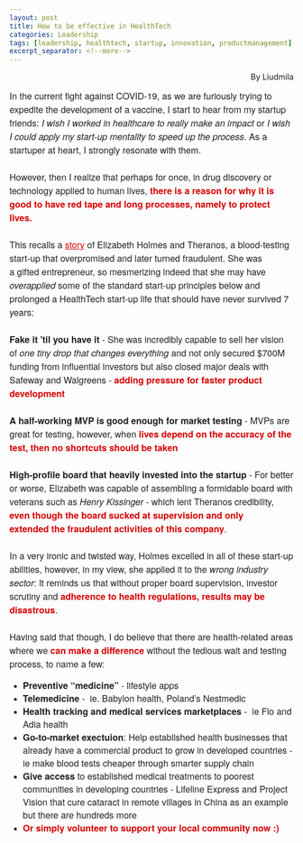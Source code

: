 ```yaml
---
layout: post
title: How to be effective in HealthTech
categories: Leadership
tags: [leadership, healthtech, startup, innovation, productmanagement]
excerpt_separator: <!--more-->
---
```


<p style="text-align:right"> By Liudmila </p>

<p style="margin: 10px 0;padding: 0;mso-line-height-rule: exactly;-ms-text-size-adjust: 100%;-webkit-text-size-adjust: 100%;color: #202020;font-family: 'Helvetica Neue', Helvetica, Arial, Verdana, sans-serif;font-size: 16px;line-height: 150%;text-align: left;"><span style="font-size:16px"><font color="#202020" face="helvetica neue, helvetica, arial, verdana, sans-serif">In the current fight against COVID-19, as we are furiously trying to expedite the development of a vaccine, I start to hear from my startup friends: <em>I wish I worked in healthcare to really make an impact</em>&nbsp;or&nbsp;<em>I wish I could apply my start-up mentality to speed up the process</em>. As a startuper&nbsp;at heart, I strongly resonate with them.&nbsp;<br>
<br>
However, then I realize that perhaps for once, in drug discovery or technology applied to human lives, </font><span style="color:#d40202"><font face="helvetica neue, helvetica, arial, verdana, sans-serif"><strong>there is a reason for why it is good to have&nbsp;red tape and long processes, namely to protect lives.</strong></font></span><br>
<br>
<font color="#202020" face="helvetica neue, helvetica, arial, verdana, sans-serif">This recalls a <a href="https://www.businessinsider.sg/the-history-of-silicon-valley-unicorn-theranos-and-ceo-elizabeth-holmes-2018-5?r=US&amp;IR=T" target="_blank" style="mso-line-height-rule: exactly;-ms-text-size-adjust: 100%;-webkit-text-size-adjust: 100%;color: #d40202;font-weight: normal;text-decoration: underline;">story</a> of Elizabeth Holmes and Theranos, a blood-testing start-up that overpromised and later turned fraudulent. She was a&nbsp;gifted entrepreneur, so mesmerizing indeed that she may have <em>overapplied</em> some of the standard start-up principles below and prolonged a HealthTech start-up life that should have never survived 7 years:&nbsp;&nbsp;<br>
<br>
<strong>Fake it 'til you have it</strong> - She was incredibly capable to sell her vision of <em>one tiny drop that changes everything</em>&nbsp;and not only secured $700M funding from influential investors but also closed major deals with Safeway and Walgreens -</font><span style="color:#d40202"><font face="helvetica neue, helvetica, arial, verdana, sans-serif"><strong> adding pressure for faster product development</strong></font></span><br>
<br>
<font color="#202020" face="helvetica neue, helvetica, arial, verdana, sans-serif"><strong>A half-working MVP is good enough for market testing</strong> - MVPs are great for testing, however, when</font><span style="color:#d40202"><font face="helvetica neue, helvetica, arial, verdana, sans-serif"><strong> lives depend on the accuracy of the test, then no shortcuts should be taken</strong></font></span><br>
<br>
<font color="#202020" face="helvetica neue, helvetica, arial, verdana, sans-serif"><strong>High-profile board that heavily invested into the startup</strong> - For better or worse, Elizabeth was capable of assembling a formidable board with veterans such as <em>Henry Kissinger</em> - which lent Theranos credibility, </font><span style="color:#d40202"><font face="helvetica neue, helvetica, arial, verdana, sans-serif"><strong>even though the board sucked at supervision&nbsp;and only extended&nbsp;the fraudulent activities of this company</strong></font></span><font color="#202020" face="helvetica neue, helvetica, arial, verdana, sans-serif">.<br>
<br>
In a very ironic and twisted way, Holmes excelled in all of these start-up abilities, however, in my view, she applied it to the <em>wrong industry sector</em>: It reminds us that without proper board supervision, investor scrutiny and </font><span style="color:#d40202"><font face="helvetica neue, helvetica, arial, verdana, sans-serif"><strong>adherence to health regulations, results may be disastrous</strong></font></span><font color="#202020" face="helvetica neue, helvetica, arial, verdana, sans-serif">.&nbsp;<br>
<br>
Having said that though, I do believe that there are health-related areas where we </font><span style="color:#d40202"><font face="helvetica neue, helvetica, arial, verdana, sans-serif"><strong>can make a difference</strong></font></span><font color="#202020" face="helvetica neue, helvetica, arial, verdana, sans-serif"> without the tedious wait and testing process, to name a few:</font></span></p>

<ul>
	<li style="mso-line-height-rule: exactly;-ms-text-size-adjust: 100%;-webkit-text-size-adjust: 100%;"><span style="font-size:16px"><font color="#202020" face="helvetica neue, helvetica, arial, verdana, sans-serif"><strong>Preventive “medicine” </strong>- lifestyle apps&nbsp;</font></span></li>
	<li style="mso-line-height-rule: exactly;-ms-text-size-adjust: 100%;-webkit-text-size-adjust: 100%;"><span style="font-size:16px"><font color="#202020" face="helvetica neue, helvetica, arial, verdana, sans-serif"><strong>Telemedicine</strong> -&nbsp; ie. Babylon health, Poland’s Nestmedic&nbsp;&nbsp;</font></span></li>
	<li style="mso-line-height-rule: exactly;-ms-text-size-adjust: 100%;-webkit-text-size-adjust: 100%;"><span style="font-size:16px"><font color="#202020" face="helvetica neue, helvetica, arial, verdana, sans-serif"><strong>Health tracking and medical services marketplaces </strong>-&nbsp; ie Flo and Adia health</font></span></li>
	<li style="mso-line-height-rule: exactly;-ms-text-size-adjust: 100%;-webkit-text-size-adjust: 100%;"><span style="font-size:16px"><font color="#202020" face="helvetica neue, helvetica, arial, verdana, sans-serif"><strong>Go-to-market exectuion</strong>: Help established health businesses that already have a commercial product to grow in developed countries - ie&nbsp;make blood tests cheaper through smarter supply chain&nbsp;</font></span></li>
	<li style="mso-line-height-rule: exactly;-ms-text-size-adjust: 100%;-webkit-text-size-adjust: 100%;"><span style="font-size:16px"><font color="#202020" face="helvetica neue, helvetica, arial, verdana, sans-serif"><strong>Give access</strong> to established medical treatments to poorest communities in developing countries - Lifeline Express and Project Vision that cure cataract in remote villages in China as an example but there are hundreds more</font></span></li>
	<li style="mso-line-height-rule: exactly;-ms-text-size-adjust: 100%;-webkit-text-size-adjust: 100%;"><span style="color:#d40202"><strong><span style="font-size:16px"><font face="helvetica neue, helvetica, arial, verdana, sans-serif">Or simply volunteer to support your local community now :)&nbsp;</font></span></strong></span></li>
</ul>